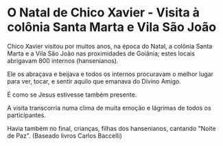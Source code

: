 # O Natal de Chico Xavier - Visita à colônia Santa Marta e Vila São João

Chico Xavier visitou por muitos anos, na época do Natal, a colônia Santa Marta e a Vila São João nas proximidades de Goiânia; estes locais abrigavam 800 internos (hansenianos).

Ele os abraçava e beijava e todos os internos procuravam o melhor lugar para ver, tocar, e sentir aquilo que emanava do Divino Amigo.

É como se Jesus estivesse também presente.

A visita transcorria numa clima de muita emoção e lágrimas de todos os participantes.

Havia também no final, crianças, filhas dos hansenianos, cantando "Noite de Paz".
(Baseado livros Carlos Baccelli)
